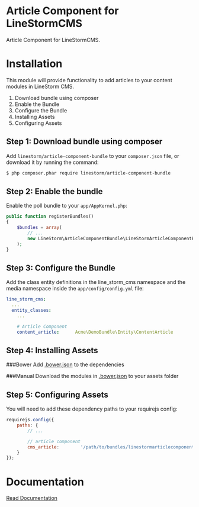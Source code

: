 Article Component for LineStormCMS
==================================

Article Component for LineStormCMS.

Installation
============
This module will provide functionality to add articles to your content modules in LineStorm CMS.

1. Download bundle using composer
2. Enable the Bundle
3. Configure the Bundle
4. Installing Assets
5. Configuring Assets

Step 1: Download bundle using composer
--------------------------------------

Add `linestorm/article-component-bundle` to your `composer.json` file, or download it by running the command:

```bash
$ php composer.phar require linestorm/article-component-bundle
```

Step 2: Enable the bundle
-------------------------

Enable the poll bundle to your `app/AppKernel.php`:

```php
public function registerBundles()
{
    $bundles = array(
        // ...
        new LineStorm\ArticleComponentBundle\LineStormArticleComponentBundle(),
    );
}
```

Step 3: Configure the Bundle
----------------------------

Add the class entity definitions in the line_storm_cms namespace and the media namespace
inside the `app/config/config.yml` file:

```yml
line_storm_cms:
  ...
  entity_classes:
    ...

    # Article Component
    content_article:      Acme\DemoBundle\Entity\ContentArticle
```

Step 4: Installing Assets
-------------------------

###Bower
Add [.bower.json](.bower.json) to the dependencies

###Manual
Download the modules in [.bower.json](.bower.json) to your assets folder


Step 5: Configuring Assets
--------------------------

You will need to add these dependency paths to your requirejs config:

```js
requirejs.config({
    paths: {
        // ...

        // article component
        cms_article:        '/path/to/bundles/linestormarticlecomponent/js/article',
    }
});
```


Documentation
=============

[Read Documentation](docs/index.md)
